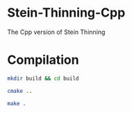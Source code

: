 # Stein-Thinning-Cpp

The Cpp version of Stein Thinning

# Compilation

```bash
mkdir build && cd build

cmake ..

make .
```
